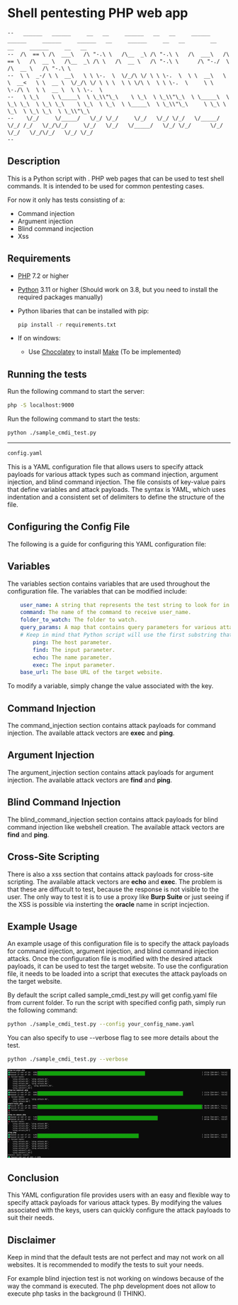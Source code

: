 # Shell pentesting PHP web app

[python]: https://www.python.org/downloads/
[php]: https://www.php.net/downloads.php
[make]: https://www.gnu.org/software/make/
[chocolatey]: https://chocolatey.org/install

```ascii
--   ______   ______     __   __     ______   __   __     ______     ______     ______     ______   __     ______     __   __        __    __     ______     __   __    
--  /\  == \ /\  ___\   /\ "-.\ \   /\__  _\ /\ "-.\ \   /\  ___\   /\  == \   /\  __ \   /\__  _\ /\ \   /\  __ \   /\ "-.\ \      /\ "-./  \   /\  __ \   /\ "-.\ \   
--  \ \  _-/ \ \  __\   \ \ \-.  \  \/_/\ \/ \ \ \-.  \  \ \  __\   \ \  __<   \ \  __ \  \/_/\ \/ \ \ \  \ \ \/\ \  \ \ \-.  \     \ \ \-./\ \  \ \  __ \  \ \ \-.  \  
--   \ \_\    \ \_____\  \ \_\\"\_\    \ \_\  \ \_\\"\_\  \ \_____\  \ \_\ \_\  \ \_\ \_\    \ \_\  \ \_\  \ \_____\  \ \_\\"\_\     \ \_\ \ \_\  \ \_\ \_\  \ \_\\"\_\ 
--    \/_/     \/_____/   \/_/ \/_/     \/_/   \/_/ \/_/   \/_____/   \/_/ /_/   \/_/\/_/     \/_/   \/_/   \/_____/   \/_/ \/_/      \/_/  \/_/   \/_/\/_/   \/_/ \/_/ 
--                                                                                                                                                                      
```

## Description

This is a Python script with . PHP web pages that can be used to test shell commands. It is intended to be used for common pentesting cases.

For now it only has tests consisting of a:

- Command injection
- Argument injection
- Blind command incjection
- Xss

## Requirements

- [PHP][php] 7.2 or higher
- [Python][python] 3.11 or higher (Should work on 3.8, but you need to install the required packages manually)
- Python libaries that can be installed with pip:

    ```bash
    pip install -r requirements.txt
    ```

- If on windows:
  - Use [Chocolatey][chocolatey] to install [Make][make] (To be implemented)

## Running the tests

Run the following command to start the server:

```bash
php -S localhost:9000
```

Run the following command to start the tests:

```bash
python ./sample_cmdi_test.py
```

---

```bash
config.yaml
```

This is a YAML configuration file that allows users to specify attack payloads for various attack types such as command injection, argument injection, and blind command injection. The file consists of key-value pairs that define variables and attack payloads. The syntax is YAML, which uses indentation and a consistent set of delimiters to define the structure of the file.

## Configuring the Config File

The following is a guide for configuring this YAML configuration file:

## Variables

The variables section contains variables that are used throughout the configuration file. The variables that can be modified include:

```yaml
    user_name: A string that represents the test string to look for in response text.
    command: The name of the command to receive user_name.
    folder_to_watch: The folder to watch.
    query_params: A map that contains query parameters for various attack types. The parameters that can be modified include:
    # Keep in mind that Python script will use the first substring that matches the key of the page that is being tested. E.g. ping-escapeshellcmd has both "ping" and "shell" substirngs, but ping comes first, so it will be used.
        ping: The host parameter.
        find: The input parameter.
        echo: The name parameter.
        exec: The input parameter.
    base_url: The base URL of the target website.
```

To modify a variable, simply change the value associated with the key.

## Command Injection

The command_injection section contains attack payloads for command injection. The available attack vectors are **exec** and **ping**.

## Argument Injection

The argument_injection section contains attack payloads for argument injection. The available attack vectors are **find** and **ping**.

## Blind Command Injection

The blind_command_injection section contains attack payloads for blind command injection like webshell creation. The available attack vectors are **find** and **ping**.

## Cross-Site Scripting

There is also a xss section that contains attack payloads for cross-site scripting. The available attack vectors are **echo** and **exec**. The problem is that these are diffucult to test, because the response is not visible to the user. The only way to test it is to use a proxy like **Burp Suite** or just seeing if the XSS is possible via insterting the **oracle** name in script incjection.

## Example Usage

An example usage of this configuration file is to specify the attack payloads for command injection, argument injection, and blind command injection attacks. Once the configuration file is modified with the desired attack payloads, it can be used to test the target website. To use the configuration file, it needs to be loaded into a script that executes the attack payloads on the target website.

By default the script called sample_cmdi_test.py will get config.yaml file from current folder. To run the script with specified config path, simply run the following command:

```bash
python ./sample_cmdi_test.py --config your_config_name.yaml
```

You can also specify to use --verbose flag to see more details about the test.

```bash
python ./sample_cmdi_test.py --verbose
```

![alt text](./Example%20of%20an%20result.jpg "Example of an result")

## Conclusion

This YAML configuration file provides users with an easy and flexible way to specify attack payloads for various attack types. By modifying the values associated with the keys, users can quickly configure the attack payloads to suit their needs.

## Disclaimer

Keep in mind that the default tests are not perfect and may not work on all websites. It is recommended to modify the tests to suit your needs.

For example blind injection test is not working on windows because of the way the command is executed. The php development does not allow to execute php tasks in the background (I THINK).
